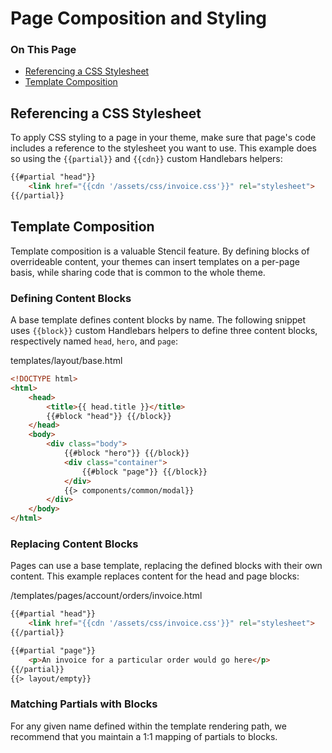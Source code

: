 # Page Composition and Styling
<div class="otp" id="no-index">
	<h3> On This Page </h3>
	<ul>
    <li><a href="#page-composition_referencing-css-stylesheet">Referencing a CSS Stylesheet</a></li>
    <li><a href="#page-composition_template-composition">Template Composition</a></li>
	</ul>
</div>

<a href='#page-composition_referencing-css-stylesheet' aria-hidden='true' class='block-anchor'  id='page-composition_referencing-css-stylesheet'><i aria-hidden='true' class='linkify icon'></i></a>

## Referencing a CSS Stylesheet

To apply CSS styling to a page in your theme, make sure that page's code includes a reference to the stylesheet you want to use. This example does so using the `{{partial}}` and `{{cdn}}` custom Handlebars helpers:

<div class="HubBlock-header">
    <div class="HubBlock-header-title flex items-center">
        <div class="HubBlock-header-name"></div>
    </div><div class="HubBlock-header-subtitle"></div>
</div>

<!--
title: ""
subtitle: ""
lineNumbers: true
-->

```html
{{#partial "head"}}
    <link href="{{cdn '/assets/css/invoice.css'}}" rel="stylesheet">
{{/partial}}
```



<a href='#page-composition_template-composition' aria-hidden='true' class='block-anchor'  id='page-composition_template-composition'><i aria-hidden='true' class='linkify icon'></i></a>

## Template Composition

Template composition is a valuable Stencil feature. By defining blocks of overrideable content, your themes can insert templates on a per-page basis, while sharing code that is common to the whole theme.

### Defining Content Blocks

A base template defines content blocks by name. The following snippet uses `{{block}}` custom Handlebars helpers to define three content blocks, respectively named `head`, `hero`, and `page`:

<div class="HubBlock-header">
    <div class="HubBlock-header-title flex items-center">
        <div class="HubBlock-header-name">templates/layout/base.html</div>
    </div><div class="HubBlock-header-subtitle"></div>
</div>

<!--
title: "templates/layout/base.html"
subtitle: ""
lineNumbers: true
-->

```html
<!DOCTYPE html>
<html>
    <head>
        <title>{{ head.title }}</title>
        {{#block "head"}} {{/block}}
    </head>
    <body>
        <div class="body">
		    {{#block "hero"}} {{/block}}
		    <div class="container">
		        {{#block "page"}} {{/block}}
		    </div>
		    {{> components/common/modal}}
        </div>
    </body>
</html>
```

### Replacing Content Blocks

Pages can use a base template, replacing the defined blocks with their own content. This example replaces content for the head and page blocks:

<div class="HubBlock-header">
    <div class="HubBlock-header-title flex items-center">
        <div class="HubBlock-header-name">/templates/pages/account/orders/invoice.html</div>
    </div><div class="HubBlock-header-subtitle"></div>
</div>

<!--
title: "/templates/pages/account/orders/invoice.html"
subtitle: ""
lineNumbers: true
-->

```html
{{#partial "head"}}
    <link href="{{cdn '/assets/css/invoice.css'}}" rel="stylesheet">
{{/partial}}

{{#partial "page"}}
    <p>An invoice for a particular order would go here</p>
{{/partial}}
{{> layout/empty}}
```

### Matching Partials with Blocks

For any given name defined within the template rendering path, we recommend that you maintain a 1:1 mapping of partials to blocks.

